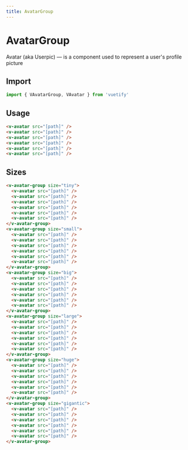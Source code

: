 ```yaml
---
title: AvatarGroup
---
```


# AvatarGroup

Avatar (aka Userpic) — is a component used to represent a user's profile picture

## Import

```javascript
import { VAvatarGroup, VAvatar } from 'vuetify'
```

## Usage

<WrapView vertical >
  <v-avatar-group>
    <v-avatar src="../public/avatar.svg" />
    <v-avatar src="../public/avatar.svg" />
    <v-avatar src="../public/avatar.svg" />
    <v-avatar src="../public/avatar.svg" />
    <v-avatar src="../public/avatar.svg" />
    <v-avatar src="../public/avatar.svg" />
  </v-avatar-group>
</WrapView>

```html
<v-avatar src="[path]" />
<v-avatar src="[path]" />
<v-avatar src="[path]" />
<v-avatar src="[path]" />
<v-avatar src="[path]" />
<v-avatar src="[path]" />
```

## Sizes

<WrapView vertical >
  <v-avatar-group size='tiny'>
    <v-avatar src="../public/avatar.svg" />
    <v-avatar src="../public/avatar.svg" />
    <v-avatar src="../public/avatar.svg" />
    <v-avatar src="../public/avatar.svg" />
    <v-avatar src="../public/avatar.svg" />
    <v-avatar src="../public/avatar.svg" />
  </v-avatar-group>
  <v-avatar-group size='small'>
    <v-avatar src="../public/avatar.svg" />
    <v-avatar src="../public/avatar.svg" />
    <v-avatar src="../public/avatar.svg" />
    <v-avatar src="../public/avatar.svg" />
    <v-avatar src="../public/avatar.svg" />
    <v-avatar src="../public/avatar.svg" />
  </v-avatar-group>
  <v-avatar-group size='big'>
    <v-avatar src="../public/avatar.svg" />
    <v-avatar src="../public/avatar.svg" />
    <v-avatar src="../public/avatar.svg" />
    <v-avatar src="../public/avatar.svg" />
    <v-avatar src="../public/avatar.svg" />
    <v-avatar src="../public/avatar.svg" />
  </v-avatar-group>
  <v-avatar-group size='large'>
    <v-avatar src="../public/avatar.svg" />
    <v-avatar src="../public/avatar.svg" />
    <v-avatar src="../public/avatar.svg" />
    <v-avatar src="../public/avatar.svg" />
    <v-avatar src="../public/avatar.svg" />
    <v-avatar src="../public/avatar.svg" />
  </v-avatar-group>
  <v-avatar-group size='huge'>
    <v-avatar src="../public/avatar.svg" />
    <v-avatar src="../public/avatar.svg" />
    <v-avatar src="../public/avatar.svg" />
    <v-avatar src="../public/avatar.svg" />
    <v-avatar src="../public/avatar.svg" />
    <v-avatar src="../public/avatar.svg" />
  </v-avatar-group>
  <v-avatar-group size='gigantic'>
    <v-avatar src="../public/avatar.svg" />
    <v-avatar src="../public/avatar.svg" />
    <v-avatar src="../public/avatar.svg" />
    <v-avatar src="../public/avatar.svg" />
    <v-avatar src="../public/avatar.svg" />
    <v-avatar src="../public/avatar.svg" />
  </v-avatar-group>
</WrapView>

```html
<v-avatar-group size="tiny">
  <v-avatar src="[path]" />
  <v-avatar src="[path]" />
  <v-avatar src="[path]" />
  <v-avatar src="[path]" />
  <v-avatar src="[path]" />
  <v-avatar src="[path]" />
</v-avatar-group>
<v-avatar-group size="small">
  <v-avatar src="[path]" />
  <v-avatar src="[path]" />
  <v-avatar src="[path]" />
  <v-avatar src="[path]" />
  <v-avatar src="[path]" />
  <v-avatar src="[path]" />
</v-avatar-group>
<v-avatar-group size="big">
  <v-avatar src="[path]" />
  <v-avatar src="[path]" />
  <v-avatar src="[path]" />
  <v-avatar src="[path]" />
  <v-avatar src="[path]" />
  <v-avatar src="[path]" />
</v-avatar-group>
<v-avatar-group size="large">
  <v-avatar src="[path]" />
  <v-avatar src="[path]" />
  <v-avatar src="[path]" />
  <v-avatar src="[path]" />
  <v-avatar src="[path]" />
  <v-avatar src="[path]" />
</v-avatar-group>
<v-avatar-group size="huge">
  <v-avatar src="[path]" />
  <v-avatar src="[path]" />
  <v-avatar src="[path]" />
  <v-avatar src="[path]" />
  <v-avatar src="[path]" />
  <v-avatar src="[path]" />
</v-avatar-group>
<v-avatar-group size="gigantic">
  <v-avatar src="[path]" />
  <v-avatar src="[path]" />
  <v-avatar src="[path]" />
  <v-avatar src="[path]" />
  <v-avatar src="[path]" />
  <v-avatar src="[path]" />
</v-avatar-group>
```
